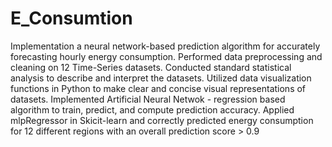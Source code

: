 # E_Consumtion
Implementation a neural network-based prediction algorithm for accurately forecasting hourly energy consumption.
Performed data preprocessing and cleaning on 12 Time-Series datasets.
Conducted standard statistical analysis to describe and interpret the datasets.
Utilized data visualization functions in Python to make clear and concise visual representations of datasets.
Implemented Artificial Neural Netwok - regression based algorithm to train, predict, and compute prediction accuracy.
Applied mlpRegressor in Skicit-learn and correctly predicted energy consumption for 12 different regions with an overall prediction score > 0.9
